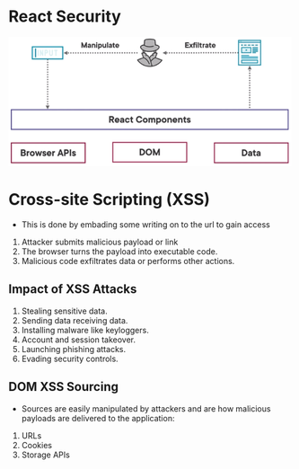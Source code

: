 # React Security
![Alt text](react-security.png)

# Cross-site Scripting (XSS)
- This is done by embading some writing on to the url to gain access

1. Attacker submits malicious payload or link
2. The browser turns the payload into executable code.
3. Malicious code exfiltrates data or performs other actions.

## Impact of XSS Attacks
1. Stealing sensitive data.
2. Sending data receiving data.
2. Installing malware like keyloggers.
4. Account and session takeover.
5. Launching phishing attacks.
6. Evading security controls.

## DOM XSS Sourcing
- Sources are easily manipulated by attackers and are how malicious payloads are delivered to the application:
1. URLs
2. Cookies
3. Storage APIs

